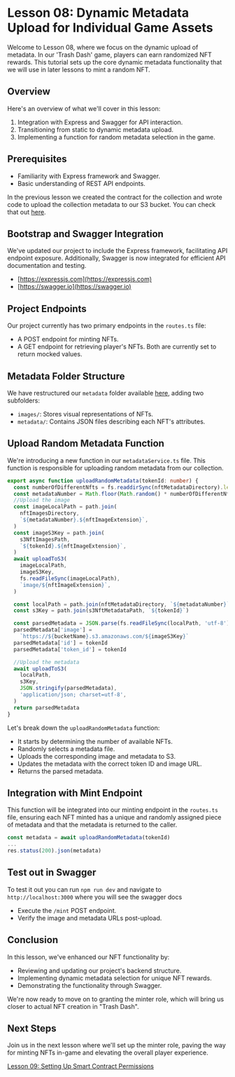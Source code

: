 # Lesson 08: Dynamic Metadata Upload for Individual Game Assets
Welcome to Lesson 08, where we focus on the dynamic upload of metadata. In our 'Trash Dash' game, players can earn randomized NFT rewards. This tutorial sets up the core dynamic metadata functionality that we will use in later lessons to mint a random NFT.

## Overview
Here's an overview of what we'll cover in this lesson:
1. Integration with Express and Swagger for API interaction.
2. Transitioning from static to dynamic metadata upload.
3. Implementing a function for random metadata selection in the game.

## Prerequisites
- Familiarity with Express framework and Swagger.
- Basic understanding of REST API endpoints.

In the previous lesson we created the contract for the collection and wrote code to upload the collection metadata to our S3 bucket. You can check that out [here](../07-Upload-Initial-Metadata-&-Create-Smart-Contract/README.md).

## Bootstrap and Swagger Integration
We've updated our project to include the Express framework, facilitating API endpoint exposure. Additionally, Swagger is now integrated for efficient API documentation and testing.

- [https://expressjs.com](https://expressjs.com)
- [https://swagger.io](https://swagger.io)

## Project Endpoints
Our project currently has two primary endpoints in the `routes.ts` file:
- A POST endpoint for minting NFTs.
- A GET endpoint for retrieving player's NFTs.
Both are currently set to return mocked values.

## Metadata Folder Structure
We have restructured our `metadata` folder available [here](../08-Dynamically-Upload-Metadata/server-metadata), adding two subfolders:
- `images/`: Stores visual representations of NFTs.
- `metadata/`: Contains JSON files describing each NFT's attributes.

## Upload Random Metadata Function
We're introducing a new function in our `metadataService.ts` file. This function is responsible for uploading random metadata from our collection.

```typescript
export async function uploadRandomMetadata(tokenId: number) {
  const numberOfDifferentNfts = fs.readdirSync(nftMetadataDirectory).length
  const metadataNumber = Math.floor(Math.random() * numberOfDifferentNfts) + 1
  //Upload the image
  const imageLocalPath = path.join(
    nftImagesDirectory,
    `${metadataNumber}.${nftImageExtension}`,
  )
  const imageS3Key = path.join(
    s3NftImagesPath,
    `${tokenId}.${nftImageExtension}`,
  )
  await uploadToS3(
    imageLocalPath,
    imageS3Key,
    fs.readFileSync(imageLocalPath),
    `image/${nftImageExtension}`,
  )

  const localPath = path.join(nftMetadataDirectory, `${metadataNumber}`)
  const s3Key = path.join(s3NftMetadataPath, `${tokenId}`)

  const parsedMetadata = JSON.parse(fs.readFileSync(localPath, 'utf-8'))
  parsedMetadata['image'] =
    `https://${bucketName}.s3.amazonaws.com/${imageS3Key}`
  parsedMetadata['id'] = tokenId
  parsedMetadata['token_id'] = tokenId

  //Upload the metadata
  await uploadToS3(
    localPath,
    s3Key,
    JSON.stringify(parsedMetadata),
    'application/json; charset=utf-8',
  )
  return parsedMetadata
}
```

Let's break down the `uploadRandomMetadata` function:
- It starts by determining the number of available NFTs.
- Randomly selects a metadata file.
- Uploads the corresponding image and metadata to S3.
- Updates the metadata with the correct token ID and image URL.
- Returns the parsed metadata.

## Integration with Mint Endpoint
This function will be integrated into our minting endpoint in the `routes.ts` file, ensuring each NFT minted has a unique and randomly assigned piece of metadata and that the metadata is returned to the caller.

```typescript
const metadata = await uploadRandomMetadata(tokenId)
...
res.status(200).json(metadata)
```

## Test out in Swagger
To test it out you can run `npm run dev` and navigate to `http://localhost:3000` where you will see the swagger docs
- Execute the `/mint` POST endpoint.
- Verify the image and metadata URLs post-upload.

## Conclusion
In this lesson, we've enhanced our NFT functionality by:
- Reviewing and updating our project's backend structure.
- Implementing dynamic metadata selection for unique NFT rewards.
- Demonstrating the functionality through Swagger.

We're now ready to move on to granting the minter role, which will bring us closer to actual NFT creation in "Trash Dash".

## Next Steps
Join us in the next lesson where we'll set up the minter role, paving the way for minting NFTs in-game and elevating the overall player experience.

[Lesson 09: Setting Up Smart Contract Permissions](../09-Setting-Up-Smart-Contract%20Permissions:Granting-the-Minter-Role/README.md)
